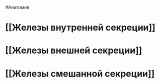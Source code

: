 #Анатомия 
# [[Железы внутренней секреции]] 
# [[Железы внешней секреции]]
# [[Железы смешанной секреции]] 